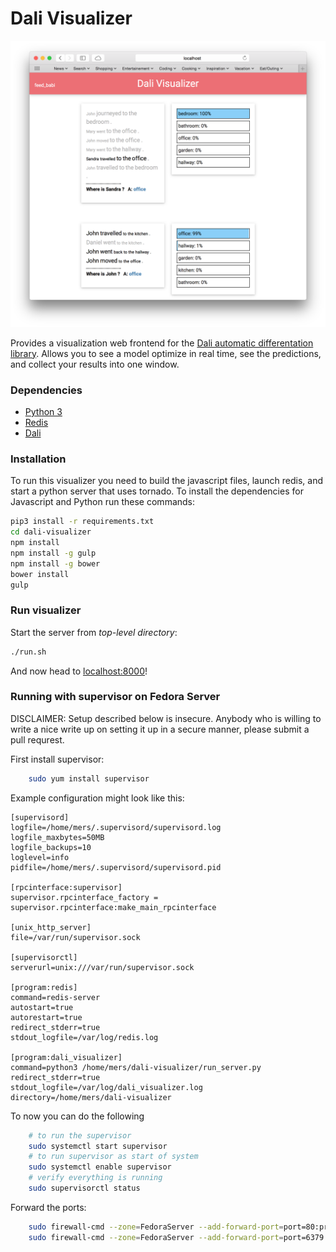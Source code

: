 Dali Visualizer
===============

![Babi visual](readme_images/dali_visualizer_babi.alpha.png)

Provides a visualization web frontend for the [Dali automatic differentation library](http://github.com/JonathanRaiman/recurrentjs). Allows you to see a model optimize in real time, see the predictions, and collect your results into one window.

### Dependencies

* [Python 3](https://www.python.org/download/releases/3.0/)
* [Redis](http://redis.io)
* [Dali](http://github.com/JonathanRaiman/recurrentjs)

### Installation

To run this visualizer you need to build the javascript files,
launch redis, and start a python server that uses tornado.
To install the dependencies for Javascript and Python run
these commands:

```bash
pip3 install -r requirements.txt
cd dali-visualizer
npm install
npm install -g gulp
npm install -g bower
bower install
gulp
```

### Run visualizer

Start the server from *top-level directory*:

```bash
./run.sh
```

And now head to [localhost:8000](http://localhost:8000)!

### Running with supervisor on Fedora Server

DISCLAIMER: Setup described below is insecure. Anybody
who is willing to write a nice write up on setting
it up in a secure manner, please submit a pull requrest.

First install supervisor:

```bash
    sudo yum install supervisor
```

Example configuration might look like this:

```
[supervisord]
logfile=/home/mers/.supervisord/supervisord.log
logfile_maxbytes=50MB
logfile_backups=10
loglevel=info
pidfile=/home/mers/.supervisord/supervisord.pid

[rpcinterface:supervisor]
supervisor.rpcinterface_factory = supervisor.rpcinterface:make_main_rpcinterface

[unix_http_server]
file=/var/run/supervisor.sock

[supervisorctl]
serverurl=unix:///var/run/supervisor.sock

[program:redis]
command=redis-server
autostart=true
autorestart=true
redirect_stderr=true
stdout_logfile=/var/log/redis.log

[program:dali_visualizer]
command=python3 /home/mers/dali-visualizer/run_server.py
redirect_stderr=true
stdout_logfile=/var/log/dali_visualizer.log
directory=/home/mers/dali-visualizer
```

To now you can do the following

```bash
    # to run the supervisor
    sudo systemctl start supervisor
    # to run supervisor as start of system
    sudo systemctl enable supervisor
    # verify everything is running
    sudo supervisorctl status
```

Forward the ports:
```bash
    sudo firewall-cmd --zone=FedoraServer --add-forward-port=port=80:proto=tcp:toport=8000
    sudo firewall-cmd --zone=FedoraServer --add-forward-port=port=6379:proto=tcp:toport=6379
```
